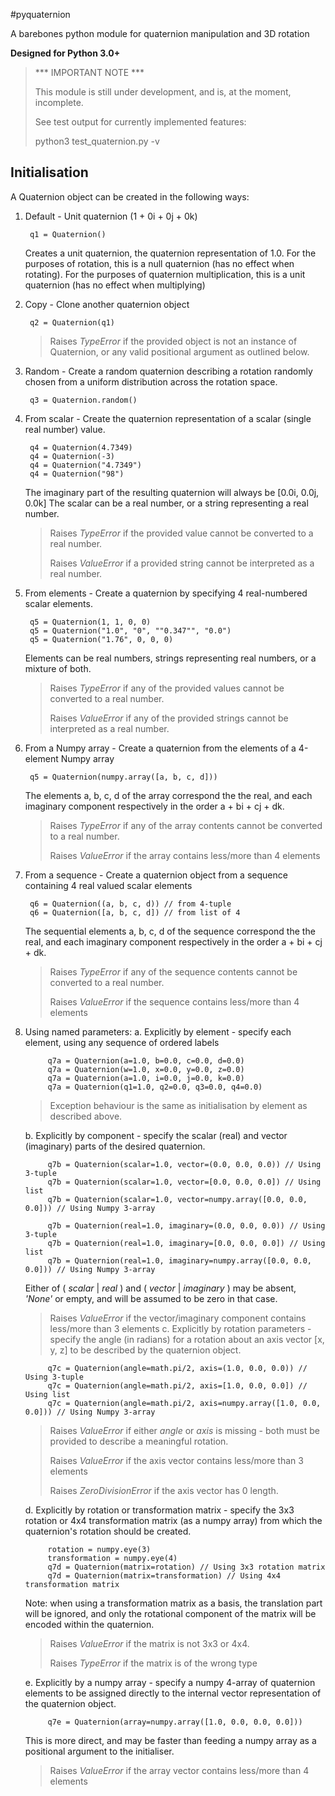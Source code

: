 #pyquaternion

A barebones python module for quaternion manipulation and 3D rotation


**Designed for Python 3.0+**


> 	*** IMPORTANT NOTE ***
> 
> 	This module is still under development, and is, at the moment, incomplete.
> 
> 	See test output for currently implemented features:
> 	
> 	python3 test_quaternion.py -v



## Initialisation
A Quaternion object can be created in the following ways:

1. Default - Unit quaternion (1 + 0i + 0j + 0k)

		q1 = Quaternion()
	Creates a unit quaternion, the quaternion representation of 1.0.
	For the purposes of rotation, this is a null quaternion (has no effect when rotating).
	For the purposes of quaternion multiplication, this is a unit quaternion (has no effect when multiplying)
	
2. Copy - Clone another quaternion object

		q2 = Quaternion(q1)
	> Raises *TypeError* if the provided object is not an instance of Quaternion, or any valid positional argument as outlined below.

3. Random - Create a random quaternion describing a rotation randomly chosen from a uniform distribution across the rotation space.
		
		q3 = Quaternion.random()
	
4. From scalar - Create the quaternion representation of a scalar (single real number) value.

		q4 = Quaternion(4.7349)
		q4 = Quaternion(-3)
		q4 = Quaternion("4.7349")
		q4 = Quaternion("98")
		
	The imaginary part of the resulting quaternion will always be [0.0i, 0.0j, 0.0k]
	The scalar can be a real number, or a string representing a real number.	
	> Raises *TypeError* if the provided value cannot be converted to a real number.
	>
	> Raises *ValueError* if a provided string cannot be interpreted as a real number.

5. From elements - Create a quaternion by specifying 4 real-numbered scalar elements.

		q5 = Quaternion(1, 1, 0, 0)
		q5 = Quaternion("1.0", "0", ""0.347"", "0.0")
		q5 = Quaternion("1.76", 0, 0, 0)
		
	Elements can be real numbers, strings representing real numbers, or a mixture of both.
	> Raises *TypeError* if any of the provided values cannot be converted to a real number.
	>
	> Raises *ValueError* if any of the provided strings cannot be interpreted as a real number.

4. From a Numpy array - Create a quaternion from the elements of a 4-element Numpy array

		q5 = Quaternion(numpy.array([a, b, c, d]))
	The elements a, b, c, d of the array correspond the the real, and each imaginary component respectively in the order a + bi + cj + dk.
	
	> Raises *TypeError* if any of the array contents cannot be converted to a real number.
	>
	> Raises *ValueError* if the array contains less/more than 4 elements
	
5. From a sequence - Create a quaternion object from a sequence containing 4 real valued scalar elements

		q6 = Quaternion((a, b, c, d)) // from 4-tuple
		q6 = Quaternion([a, b, c, d]) // from list of 4 
		
	The sequential elements a, b, c, d of the sequence correspond the the real, and each imaginary component respectively in the order a + bi + cj + dk.
	
	> Raises *TypeError* if any of the sequence contents cannot be converted to a real number.
	>
	> Raises *ValueError* if the sequence contains less/more than 4 elements
	
6. Using named parameters:
	a.	Explicitly by element - specify each element, using any sequence of ordered labels
			
			q7a = Quaternion(a=1.0, b=0.0, c=0.0, d=0.0)
			q7a = Quaternion(w=1.0, x=0.0, y=0.0, z=0.0)
			q7a = Quaternion(a=1.0, i=0.0, j=0.0, k=0.0)
			q7a = Quaternion(q1=1.0, q2=0.0, q3=0.0, q4=0.0)
	> Exception behaviour is the same as initialisation by element as described above.
	
	b. Explicitly by component - specify the scalar (real) and vector (imaginary) parts of the desired quaternion.
			
			q7b = Quaternion(scalar=1.0, vector=(0.0, 0.0, 0.0)) // Using 3-tuple
			q7b = Quaternion(scalar=1.0, vector=[0.0, 0.0, 0.0]) // Using list
			q7b = Quaternion(scalar=1.0, vector=numpy.array([0.0, 0.0, 0.0])) // Using Numpy 3-array
			
			q7b = Quaternion(real=1.0, imaginary=(0.0, 0.0, 0.0)) // Using 3-tuple
			q7b = Quaternion(real=1.0, imaginary=[0.0, 0.0, 0.0]) // Using list
			q7b = Quaternion(real=1.0, imaginary=numpy.array([0.0, 0.0, 0.0])) // Using Numpy 3-array
	Either of ( *scalar* | *real* ) and ( *vector* | *imaginary* ) may be absent, *'None'* or empty, and will be assumed to be zero in that case.
	> Raises *ValueError* if the vector/imaginary component contains less/more than 3 elements
	c. Explicitly by rotation parameters - specify the angle (in radians) for a rotation about an axis vector [x, y, z] to be described by the quaternion object.
		
			q7c = Quaternion(angle=math.pi/2, axis=(1.0, 0.0, 0.0)) // Using 3-tuple
			q7c = Quaternion(angle=math.pi/2, axis=[1.0, 0.0, 0.0]) // Using list
			q7c = Quaternion(angle=math.pi/2, axis=numpy.array([1.0, 0.0, 0.0])) // Using Numpy 3-array
	> Raises *ValueError* if either *angle* or *axis* is missing - both must be provided to describe a meaningful rotation.
	>
	> Raises *ValueError* if the axis vector contains less/more than 3 elements 
	> 
	> Raises *ZeroDivisionError* if the axis vector has 0 length.
	
	d. Explicitly by rotation or transformation matrix - specify the 3x3 rotation or 4x4 transformation matrix (as a numpy array) from which the quaternion's rotation should be created.
			
			rotation = numpy.eye(3)
			transformation = numpy.eye(4)
			q7d = Quaternion(matrix=rotation) // Using 3x3 rotation matrix
			q7d = Quaternion(matrix=transformation) // Using 4x4 transformation matrix
	 Note: when using a transformation matrix as a basis, the translation part will be ignored, and only the rotational component of the matrix will be encoded within the quaternion.
	> Raises *ValueError* if the matrix is not 3x3 or 4x4.
	>
	> Raises *TypeError* if the matrix is of the wrong type
	 
	e. Explicitly by a numpy array  - specify a numpy 4-array of quaternion elements to be assigned directly to the internal vector representation of the quaternion object.
			
			q7e = Quaternion(array=numpy.array([1.0, 0.0, 0.0, 0.0]))
	This is more direct, and may be faster than feeding a numpy array as a positional argument to the initialiser.
	> Raises *ValueError* if the array vector contains less/more than 4 elements
	